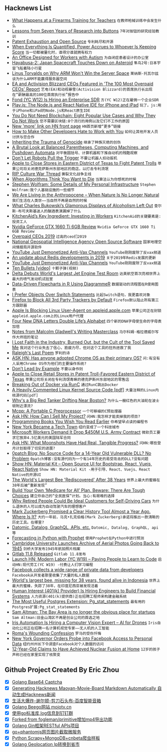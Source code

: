 ## Hacknews List


- [What Happens at a Firearms Training for Teachers](http://bostonreview.net/politics-education-opportunity/thomas-baxter-teachers-guns)  `在教师枪械训练中会发生什么`
- [Lessons from Seven Years of Research into Buttons](http://blogs.discovermagazine.com/crux/2019/02/04/five-lessons-about-pressing-buttons/#.XHBZQc9KjLZ)  `7年对按钮的研究经验教训`
- [Patent Exhaustion and Open Source](https://lwn.net/SubscriberLink/780078/ce7871081c7e3e8c/)  `专利耗尽和开源`
- [When Everything Is Quantified, Power Accrues to Whoever Is Keeping Score](https://www.economist.com/books-and-arts/2019/02/23/life-and-society-are-increasingly-governed-by-numbers)  `当一切都被量化时，谁得分谁就拥有权力`
- [An Office Designed for Workers with Autism](https://www.nytimes.com/interactive/2019/02/21/magazine/autism-office-design.html)  `为自闭症患者设计的办公室`
- [Hayabusa-2: Japan Spacecraft Touches Down on Asteroid](https://www.bbc.co.uk/news/science-environment-47293317)  `隼鸟2号:日本宇宙飞船着陆小行星`
- [Linus Torvalds on Why ARM Won&#39;t Win the Server Space](https://www.realworldtech.com/forum/?threadid=183440&amp;curpostid=183486)  `莱纳斯·托瓦尔兹谈为什么ARM不能赢得服务器空间`
- [EA and Activision Blizzard CEOs Featured in &#39;The 100 Most Overpaid CEOs&#39; Report](http://www.gamasutra.com/view/news/337304/EA_and_Activision_Blizzard_CEOs_featured_in_The_100_Most_Overpaid_CEOs_report.php)  `艺电(EA)和动视暴雪(Activision Blizzard)的首席执行长出现在“薪酬最高的100位首席执行长”报告中`
- [Fond (YC W12) Is Hiring an Enterprise SDR](https://buff.ly/2T07hQk)  `方(YC W12)正在雇佣一个企业SDR`
- [Play.js: The Node.js and React Native IDE for iPhone and iPad](https://playdotjs.com/)  `玩了。js:用于iPhone和iPad的Node.js和React原生IDE`
- [You Do Not Need Blockchain: Eight Popular Use Cases and Why They Do Not Work](https://blog.smartdec.net/you-do-not-need-blockchain-eight-popular-use-cases-and-why-they-do-not-work-f2ecc6cc2129)  `您不需要区块链:8个流行的用例以及它们不工作的原因`
- [New &#39;more&#39; link on HN front page](https://news.ycombinator.com/front)  `HN首页新增“更多”链接`
- [How to Make Other Developers Hate to Work with You](https://anaxi.com/blog/2019/02/20/how-to-make-other-developers-hate-to-work-with-you/)  `如何让其他开发人员讨厌与您合作`
- [Inheriting the Trauma of Genocide](https://www.wsj.com/articles/inheriting-the-trauma-of-genocide-11550761430)  `继承了种族灭绝的创伤`
- [A Brutal Look at Balanced Parentheses, Computing Machines, and Pushdown Automata](http://raganwald.com/2019/02/14/i-love-programming-and-programmers.html)  `对平衡圆括号、计算机器和下推自动机的残酷观察`
- [Don&#39;t Let Robots Pull the Trigger](https://www.scientificamerican.com/article/dont-let-robots-pull-the-trigger/)  `不要让机器人扣动扳机`
- [Apple to Close Stores in Eastern District of Texas to Fight Patent Trolls](https://www.macrumors.com/2019/02/22/apple-closing-stores-in-eastern-district-texas/)  `苹果公司将关闭德克萨斯州东部地区的商店，以打击专利流氓`
- [RIP Culture War Thread](https://slatestarcodex.com/2019/02/22/rip-culture-war-thread/)  `撕裂文化战争主线`
- [When Algorithms Think You Want to Die](https://www.wired.com/story/when-algorithms-think-you-want-to-die/)  `当算法认为你想死的时候`
- [Stephen Wolfram: Some Details of My Personal Infrastructure](https://blog.stephenwolfram.com/2019/02/seeking-the-productive-life-some-details-of-my-personal-infrastructure/)  `Stephen Wolfram:我个人基础设施的一些细节`
- [We Are Living in the Anthropocene – When Nature Is No Longer Natural](http://bostonreview.net/forum/jedediah-purdy-new-nature)  `我们生活在人类世——当自然不再是自然的时候`
- [What Charles Bukowski’s Glamorous Displays of Alcoholism Left Out](https://www.nytimes.com/2019/02/20/books/review/charles-bukowski-on-drinking.html)  `查尔斯·布可夫斯基迷人的酗酒表演漏掉了什么`
- [KitchenAid’s Key Ingredient: Investing in Workers](https://www.wsj.com/articles/a-kitchenaid-recipe-for-a-tight-job-market-11550840415)  `KitchenAid的关键要素是:投资工人`
- [Nvidia GeForce GTX 1660 Ti 6GB Review](https://www.anandtech.com/show/13973/nvidia-gtx-1660-ti-review-feat-evga-xc-gaming)  `Nvidia GeForce GTX 1660 Ti 6GB Review`
- [Overpaid CEOs 2019](https://www.asyousow.org/report/the-100-most-overpaid-ceos-2019)  `过高的ceo们2019`
- [National Geospatial Intelligence Agency Open Source Software](https://github.com/ngageoint)  `国家地理空间情报局开源软件`
- [YouTube Just Demonetized Anti-Vax Channels](https://www.buzzfeednews.com/article/carolineodonovan/youtube-just-demonetized-anti-vax-channels)  `YouTube刚刚废除了反vax频道`
- [An update about Redis developments in 2019](http://antirez.com/news/126)  `关于2019年Redis发展的更新`
- [YouTube Just Demonetized Anti-Vax Channels](https://www.buzzfeednews.com/carolineodonovan/youtube-just-demonetized-anti-vax-channels)  `YouTube刚刚废除了反vax频道`
- [Ten Bullets [video]](https://www.youtube.com/watch?v=49p1JVLHUos&amp;t=68s)  `十颗子弹(视频)`
- [Delta Debuts World&#39;s Largest Jet Engine Test Room](https://edition.cnn.com/travel/article/delta-air-lines-worlds-largest-jet-engine-test-cell/index.html)  `达美航空首次亮相世界上最大的喷气发动机试验室`
- [Data-Driven Flowcharts in R Using DiagrammeR](https://mikeyharper.uk/flowcharts-in-r-using-diagrammer/)  `数据驱动的流程图在R使用图表`
- [I Prefer Objects Over Switch Statements](https://enmascript.com/articles/2018/10/22/why-I-prefer-objects-over-switch-statements)  `比起Switch语句，我更喜欢对象`
- [Firefox to Block All 3rd Party Trackers by Default](https://twitter.com/jensimmons/status/1098335173089873920)  `Firefox默认阻止所有第三方跟踪器`
- [Apple Is Blocking Linux User-Agent on appleid.apple.com](https://fosstodon.org/@alexbuzzbee/101633318704187857)  `苹果公司正在封锁appleid.apple.com上的Linux用户代理`
- [Four New DNA Letters Double Life’s Alphabet](https://www.nature.com/articles/d41586-019-00650-8)  `四个新的DNA字母使生命的字母表加倍`
- [Notes from Malcolm Gladwell&#39;s Writing Masterclass](https://taimur.me/posts/notes-from-malcolm-gladwell-s-writing-masterclass-part-1)  `马尔科姆·格拉德威尔写作大师班的笔记`
- [I Lost Faith in the Industry, Burned Out, but the Cult of the Tool Saved Me](https://habr.com/en/post/440914/)  `我对这个行业失去了信心，筋疲力尽，但对这个工具的狂热拯救了我`
- [Raleigh&#39;s Last Poem](https://thedrunkenodyssey.com/2019/02/21/old-poem-revue-2-raleighs-last-poem/)  `罗利的诗`
- [ASK HN: Has anyone adopted Chrome OS as their primary OS?](item?id=19225793)  `问:有没有人采用Chrome OS作为他们的主要操作系统?`
- [Don’t Lead by Example](https://medium.com/@jamesacowling/dont-lead-by-example-4f86b1174e64)  `不要以身作则`
- [Apple to Close Retail Stores in Patent Troll-Favored Eastern District of Texas](https://techcrunch.com/2019/02/22/apple-confirms-its-plans-to-close-retail-stores-in-the-patent-troll-favored-eastern-district-of-texas/)  `苹果公司将关闭在专利流氓青睐的德克萨斯州东部地区的零售店`
- [Breaking Out of Docker via RunC](https://www.twistlock.com/labs-blog/breaking-docker-via-runc-explaining-cve-2019-5736/)  `通过RunC跳出Docker`
- [A Heavily Commented Linux Kernel Source Code [pdf]](http://www.oldlinux.org/download/ECLK-5.0-WithCover.pdf)  `大量注释的Linux内核源代码[pdf]`
- [Why&#39;s a Big Red Tanker Drifting Near Boston?](https://gcaptain.com/whys-a-big-red-tanker-drifting-near-boston/)  `为什么一艘红色的大油轮在波士顿附近漂流?`
- [Mcpp: A Portable C Preprocessor](http://mcpp.sourceforge.net)  `一个可移植的C预处理器`
- [Ask HN: How Can I Sell My Project?](item?id=19224866)  `问HN:我怎样才能卖掉我的项目?`
- [Programming Books You Wish You Read Earlier](https://zeroequalsfalse.press/posts/programming-books-you-wish-you-read-earlier/)  `你希望早点读的编程书`
- [New York Became a Tech Town](https://www.nytimes.com/2019/02/22/technology/nyc-tech-startups.html)  `纽约变成了一个科技城市`
- [Microsoft Workers Demand It Drop $450M U.S. Army Contract](https://www.reuters.com/article/us-microsoft-army/microsoft-workers-demand-it-drop-450-million-u-s-army-contract-idUSKCN1QB2LV)  `微软员工要求它放弃4.5亿美元的美国陆军合同`
- [Ask HN: What Moonshots Have Had Real, Tangible Progress?](item?id=19231004)  `问HN:哪些登月计划取得了切实的进展?`
- [0patch Blog: No Source Code for a 14-Year Old Vulnerable DLL? No Problem](https://blog.0patch.com/2019/02/no-source-code-for-14-year-old.html)  `0patch博客:没有源代码为一个有14年历史的易受攻击的DLL?没有问题`
- [Show HN: Material Kit – Open Source UI for Bootstrap, React, Vuejs, React Native](https://github.com/creativetimofficial/material-kit)  `Show HN: Material Kit -用于引导、React、Vuejs、React Native的开源UI`
- [The World&#39;s Largest Bee &#39;Rediscovered&#39; After 38 Years](http://www.nhm.ac.uk/discover/news/2019/february/the-worlds-largest-bee-rediscovered-after-38-years.html)  `世界上最大的蜜蜂在38年后被“重新发现”`
- [Build Your Own ‘Medicare for All’ Plan. Beware: There Are Tough Choices](https://www.nytimes.com/interactive/2019/02/21/upshot/up-medicareforall.html)  `建立你自己的“全民医保”计划。当心:有艰难的选择`
- [Why Retired People Could Be Ideal Customers for Self-Driving Cars](https://www.economist.com/business/2019/02/23/why-retired-people-could-be-ideal-customers-for-self-driving-cars)  `为什么退休的人可以成为自动驾驶汽车的理想客户`
- [Mark Zuckerberg Promised a Clear History Tool Almost a Year Ago. Where Is It?](https://www.buzzfeednews.com/article/ryanmac/facebook-privacy-optics-clear-history-zuckerberg)  `大约一年前，马克•扎克伯格(Mark Zuckerberg)承诺将推出一款清晰的历史工具。在哪里?`
- [Datomic, Datalog, GraphQL, APIs, etc.](http://tank.hyperfiddle.com/:dustingetz!timothy-baldridge-datomic-datalog/)  `Datomic, Datalog, GraphQL, api等`
- [Forecasting in Python with Prophet](https://mode.com/example-gallery/forecasting_prophet_python_cookbook/)  `使用Prophet在Python中进行预测`
- [Cambridge University Launches Archive of Aerial Photos Going Back to 1945](https://www.theguardian.com/culture/2019/feb/22/historical-google-earth-project-changing-britain-aerial-photography)  `剑桥大学发布1945年航拍照片档案`
- [Gitlab 11.8 Released](https://about.gitlab.com/2019/02/22/gitlab-11-8-released/)  `Gitlab 11.8发布`
- [Launch HN: Modern Labor (YC W19) – Paying People to Learn to Code](item?id=19227441)  `启动HN:现代劳工(YC W19) -付费让人们学习编程`
- [Facebook collects a wide range of private data from developers](https://www.wsj.com/articles/you-give-apps-sensitive-personal-information-then-they-tell-facebook-11550851636)  `Facebook从开发者那里收集了大量的私人数据`
- [World&#39;s largest bee, missing for 38 years, found alive in Indonesia](https://www.theguardian.com/environment/2019/feb/21/worlds-largest-bee-missing-for-38-years-found-in-indonesia)  `世界上最大的蜜蜂，失踪了38年，在印度尼西亚被发现活着`
- [Human Interest (401(k) Provider) Is Hiring Engineers to Build Financial Systems](https://boards.greenhouse.io/captain401/jobs/1565704)  `人力资源(401(k)提供商)正在招聘工程师来构建金融系统`
- [The Most Useful Postgres Extension: Pg_stat_statements](https://www.citusdata.com/blog/2019/02/08/the-most-useful-postgres-extension-pg-stat-statements/)  `最有用的Postgres扩展:Pg_stat_statements`
- [Sam Altman: The Bay Area is no longer the obvious place for startups](https://twitter.com/sama/status/1096822724217827328)  `Sam Altman:旧金山湾区不再是创业公司的首选之地`
- [Iris Automation Is Hiring a Computer Vision Expert – AI for Drones](http://www.irisonboard.com/careers/)  `Iris自动化公司正在招聘一名计算机视觉专家——无人机的人工智能`
- [Roma&#39;s Wounding Confession](http://churchlife.nd.edu/2019/02/22/romas-wounding-confession/)  `罗马的受伤忏悔`
- [New York Governor Orders Probe into Facebook Access to Personal Data](https://www.reuters.com/article/facebook-new-york/new-york-governor-cuomo-orders-probe-into-facebook-access-to-personal-data-idUSKCN1QB2BK)  `纽约州州长下令调查Facebook对个人数据的访问`
- [12-Year-Old Claims to Have Achieved Nuclear Fusion at Home](http://www.fusor.net/board/viewtopic.php?t=12115#p78866)  `12岁的孩子声称已经在家里实现了核聚变`

## Github Project Created By Eric Zhou

- [x] [Golang Base64 Captcha](https://github.com/mojocn/base64Captcha)
- [x] [Generating Hacknews Maoyan-Movie-Board Markdown Automatically 自动生成Hacknews新闻](https://github.com/dejavuzhou/md-genie)
- [x] [生活大爆炸-谢尔顿-剪刀石头布-百度智能音箱](https://github.com/mojocn/dueros-bang-game)
- [x] [Golang Beego网站 mojotv.cn](https://github.com/mojocn/www.mojotv.cn)
- [x] [使用go标准库,log信息到钉钉群](https://github.com/mojocn/dooger)
- [x] [Forked from fogleman/primitive增加mp4导出功能](https://github.com/mojocn/primitive)
- [x] [Golang Gin框架RESTful APIs项目](https://github.com/JJJJJJJerk/ezier-golang-web-api-framework)
- [x] [go+phantomjs网页图片截取微服务](https://github.com/mojocn/screen_shot)
- [x] [Python Scrapy+MongoDB+cnbeta爬虫样板](https://github.com/mojocn/scrapy_mongodb_boilerplate_cnbeta)
- [x] [Golang Geolocation Ip转换到省市](https://github.com/mojocn/ip2location)
